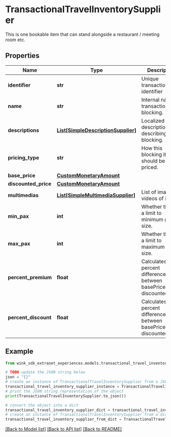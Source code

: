 # TransactionalTravelInventorySupplier

This is one bookable item that can stand alongside a restaurant / meeting room etc.

## Properties

Name | Type | Description | Notes
------------ | ------------- | ------------- | -------------
**identifier** | **str** | Unique transactional identifier | 
**name** | **str** | Internal name of transactional blocking. | 
**descriptions** | [**List[SimpleDescriptionSupplier]**](SimpleDescriptionSupplier.md) | Localized descriptions describing blocking. | 
**pricing_type** | **str** | How this blocking item should be priced. | 
**base_price** | [**CustomMonetaryAmount**](CustomMonetaryAmount.md) |  | 
**discounted_price** | [**CustomMonetaryAmount**](CustomMonetaryAmount.md) |  | 
**multimedias** | [**List[SimpleMultimediaSupplier]**](SimpleMultimediaSupplier.md) | List of images / videos of item. | [optional] 
**min_pax** | **int** | Whether there is a limit to minimum group size. | [optional] 
**max_pax** | **int** | Whether there is a limit to maximum group size. | [optional] 
**percent_premium** | **float** | Calculates the percent difference between basePrice and discountedPrice. | [optional] 
**percent_discount** | **float** | Calculates the percent difference between basePrice and discountedPrice. | [optional] 

## Example

```python
from wink_sdk_extranet_experiences.models.transactional_travel_inventory_supplier import TransactionalTravelInventorySupplier

# TODO update the JSON string below
json = "{}"
# create an instance of TransactionalTravelInventorySupplier from a JSON string
transactional_travel_inventory_supplier_instance = TransactionalTravelInventorySupplier.from_json(json)
# print the JSON string representation of the object
print(TransactionalTravelInventorySupplier.to_json())

# convert the object into a dict
transactional_travel_inventory_supplier_dict = transactional_travel_inventory_supplier_instance.to_dict()
# create an instance of TransactionalTravelInventorySupplier from a dict
transactional_travel_inventory_supplier_from_dict = TransactionalTravelInventorySupplier.from_dict(transactional_travel_inventory_supplier_dict)
```
[[Back to Model list]](../README.md#documentation-for-models) [[Back to API list]](../README.md#documentation-for-api-endpoints) [[Back to README]](../README.md)


